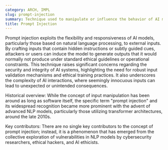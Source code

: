 ```yaml
---
category: ARCH, IMPL
slug: prompt-injection
summary: Technique used to manipulate or influence the behavior of AI models by inserting specific commands or cues into the input prompt.
title: Prompt Injection
---
```


Prompt injection exploits the flexibility and responsiveness of AI models, particularly those based on natural language processing, to external inputs. By crafting inputs that contain hidden instructions or subtly guided cues, attackers or users can induce the model to generate outputs that it would normally not produce under standard ethical guidelines or operational constraints. This technique raises significant concerns regarding the security and integrity of AI systems, highlighting the need for robust input validation mechanisms and ethical training practices. It also underscores the complexity of AI interactions, where seemingly innocuous inputs can lead to unexpected or unintended consequences.

Historical overview: While the concept of input manipulation has been around as long as software itself, the specific term "prompt injection" and its widespread recognition became more prominent with the advent of advanced NLP models, particularly those utilizing transformer architectures, around the late 2010s.

Key contributors: There are no single key contributors to the concept of prompt injection; instead, it is a phenomenon that has emerged from the collective exploration of vulnerabilities in NLP models by cybersecurity researchers, ethical hackers, and AI ethicists.